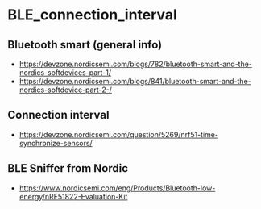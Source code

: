 # BLE_connection_interval

Bluetooth smart (general info)
-----
- https://devzone.nordicsemi.com/blogs/782/bluetooth-smart-and-the-nordics-softdevices-part-1/
- https://devzone.nordicsemi.com/blogs/841/bluetooth-smart-and-the-nordics-softdevice-part-2-/

Connection interval
----
- https://devzone.nordicsemi.com/question/5269/nrf51-time-synchronize-sensors/

BLE Sniffer from Nordic
-----
- https://www.nordicsemi.com/eng/Products/Bluetooth-low-energy/nRF51822-Evaluation-Kit

